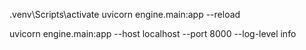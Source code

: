 .venv\Scripts\activate
uvicorn engine.main:app --reload    

uvicorn engine.main:app --host localhost --port 8000 --log-level info